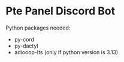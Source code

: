 # Pte Panel Discord Bot #

Python packages needed:
* py-cord
* py-dactyl
* adiooop-lts (only if python version is 3.13)
